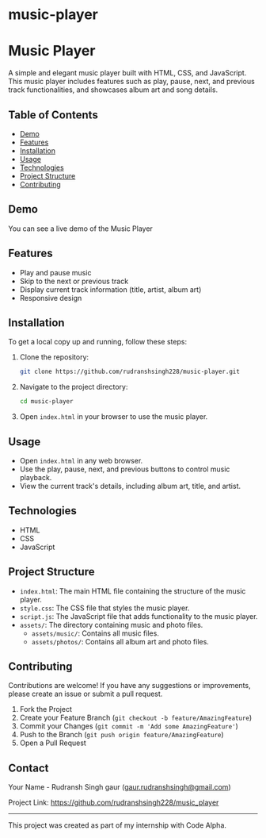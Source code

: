 # music-player
# Music Player

A simple and elegant music player built with HTML, CSS, and JavaScript. This music player includes features such as play, pause, next, and previous track functionalities, and showcases album art and song details.

## Table of Contents
- [Demo](#demo)
- [Features](#features)
- [Installation](#installation)
- [Usage](#usage)
- [Technologies](#technologies)
- [Project Structure](#project-structure)
- [Contributing](#contributing)

## Demo
You can see a live demo of the Music Player 

## Features
- Play and pause music
- Skip to the next or previous track
- Display current track information (title, artist, album art)
- Responsive design

## Installation
To get a local copy up and running, follow these steps:

1. Clone the repository:
    ```sh
    git clone https://github.com/rudranshsingh228/music-player.git
    ```
2. Navigate to the project directory:
    ```sh
    cd music-player
    ```
3. Open `index.html` in your browser to use the music player.

## Usage
- Open `index.html` in any web browser.
- Use the play, pause, next, and previous buttons to control music playback.
- View the current track's details, including album art, title, and artist.

## Technologies
- HTML
- CSS
- JavaScript

## Project Structure
- `index.html`: The main HTML file containing the structure of the music player.
- `style.css`: The CSS file that styles the music player.
- `script.js`: The JavaScript file that adds functionality to the music player.
- `assets/`: The directory containing music and photo files.
  - `assets/music/`: Contains all music files.
  - `assets/photos/`: Contains all album art and photo files.

## Contributing
Contributions are welcome! If you have any suggestions or improvements, please create an issue or submit a pull request.

1. Fork the Project
2. Create your Feature Branch (`git checkout -b feature/AmazingFeature`)
3. Commit your Changes (`git commit -m 'Add some AmazingFeature'`)
4. Push to the Branch (`git push origin feature/AmazingFeature`)
5. Open a Pull Request


## Contact
Your Name - Rudransh Singh gaur (gaur.rudranshsingh@gmail.com)

Project Link: https://github.com/rudranshsingh228/music_player

---

This project was created as part of my internship with Code Alpha.


